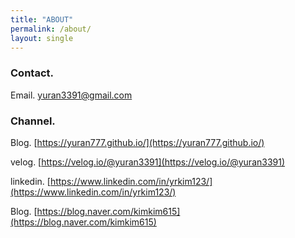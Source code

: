 ```yaml
---
title: "ABOUT"
permalink: /about/
layout: single
---
```



### Contact.

Email. [yuran3391@gmail.com](yuran3391@gmail.com)


### Channel.

Blog. [https://yuran777.github.io/](https://yuran777.github.io/)

velog. [https://velog.io/@yuran3391](https://velog.io/@yuran3391)

linkedin. [https://www.linkedin.com/in/yrkim123/](https://www.linkedin.com/in/yrkim123/)

Blog. [https://blog.naver.com/kimkim615](https://blog.naver.com/kimkim615)
